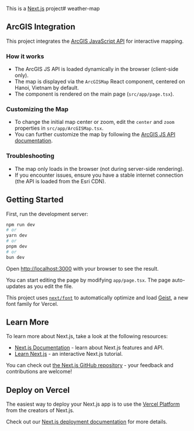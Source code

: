 This is a [Next.js](https://nextjs.org) project# weather-map

## ArcGIS Integration

This project integrates the [ArcGIS JavaScript API](https://developers.arcgis.com/javascript/latest/) for interactive mapping.

### How it works
- The ArcGIS JS API is loaded dynamically in the browser (client-side only).
- The map is displayed via the `ArcGISMap` React component, centered on Hanoi, Vietnam by default.
- The component is rendered on the main page (`src/app/page.tsx`).

### Customizing the Map
- To change the initial map center or zoom, edit the `center` and `zoom` properties in `src/app/ArcGISMap.tsx`.
- You can further customize the map by following the [ArcGIS JS API documentation](https://developers.arcgis.com/javascript/latest/sample-code/).

### Troubleshooting
- The map only loads in the browser (not during server-side rendering).
- If you encounter issues, ensure you have a stable internet connection (the API is loaded from the Esri CDN).

## Getting Started

First, run the development server:

```bash
npm run dev
# or
yarn dev
# or
pnpm dev
# or
bun dev
```

Open [http://localhost:3000](http://localhost:3000) with your browser to see the result.

You can start editing the page by modifying `app/page.tsx`. The page auto-updates as you edit the file.

This project uses [`next/font`](https://nextjs.org/docs/app/building-your-application/optimizing/fonts) to automatically optimize and load [Geist](https://vercel.com/font), a new font family for Vercel.

## Learn More

To learn more about Next.js, take a look at the following resources:

- [Next.js Documentation](https://nextjs.org/docs) - learn about Next.js features and API.
- [Learn Next.js](https://nextjs.org/learn) - an interactive Next.js tutorial.

You can check out [the Next.js GitHub repository](https://github.com/vercel/next.js) - your feedback and contributions are welcome!

## Deploy on Vercel

The easiest way to deploy your Next.js app is to use the [Vercel Platform](https://vercel.com/new?utm_medium=default-template&filter=next.js&utm_source=create-next-app&utm_campaign=create-next-app-readme) from the creators of Next.js.

Check out our [Next.js deployment documentation](https://nextjs.org/docs/app/building-your-application/deploying) for more details.

